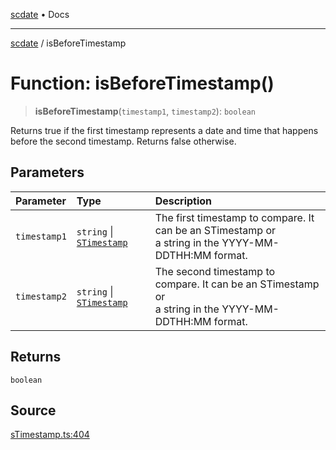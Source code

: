[scdate](../README.md) • Docs

---

[scdate](../README.md) / isBeforeTimestamp

# Function: isBeforeTimestamp()

> **isBeforeTimestamp**(`timestamp1`, `timestamp2`): `boolean`

Returns true if the first timestamp represents a date and time that happens
before the second timestamp. Returns false otherwise.

## Parameters

| Parameter    | Type                                                 | Description                                                                                               |
| :----------- | :--------------------------------------------------- | :-------------------------------------------------------------------------------------------------------- |
| `timestamp1` | `string` \| [`STimestamp`](../classes/STimestamp.md) | The first timestamp to compare. It can be an STimestamp or<br />a string in the YYYY-MM-DDTHH:MM format.  |
| `timestamp2` | `string` \| [`STimestamp`](../classes/STimestamp.md) | The second timestamp to compare. It can be an STimestamp or<br />a string in the YYYY-MM-DDTHH:MM format. |

## Returns

`boolean`

## Source

[sTimestamp.ts:404](https://github.com/ericvera/scdate/blob/26a0ee551696abb8d0e853bcc8b83fccd84ac8ae/src/sTimestamp.ts#L404)

